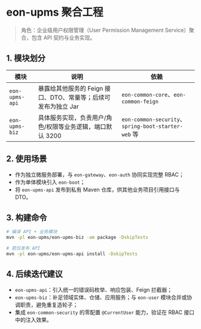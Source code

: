 # eon-upms 聚合工程

> 角色：企业级用户权限管理（User Permission Management Service）聚合，包含 API 契约与业务实现。

## 1. 模块划分
| 模块 | 说明 | 依赖 |
| ---- | ---- | ---- |
| `eon-upms-api` | 暴露给其他服务的 Feign 接口、DTO、常量等；后续可发布为独立 Jar | `eon-common-core`、`eon-common-feign` |
| `eon-upms-biz` | 具体服务实现，负责用户/角色/权限等业务逻辑，端口默认 3200 | `eon-common-security`、`spring-boot-starter-web` 等 |

## 2. 使用场景
- 作为独立微服务部署，与 `eon-gateway`、`eon-auth` 协同实现完整 RBAC；
- 作为单体模块引入 `eon-boot`；
- 将 `eon-upms-api` 发布到私有 Maven 仓库，供其他业务项目引用接口与 DTO。

## 3. 构建命令
```bash
# 编译 API + 业务模块
mvn -pl eon-upms/eon-upms-biz -am package -DskipTests

# 若仅发布 API
mvn -pl eon-upms/eon-upms-api install -DskipTests
```

## 4. 后续迭代建议
- `eon-upms-api`：引入统一的错误码枚举、响应包装、Feign 拦截器；
- `eon-upms-biz`：补足领域实体、仓储、应用服务；与 `eon-user` 模块合并或协调职责，避免重复造轮子；
- 集成 `eon-common-security` 的零配置 `@CurrentUser` 能力，验证在 RBAC 接口中的注入效果。

